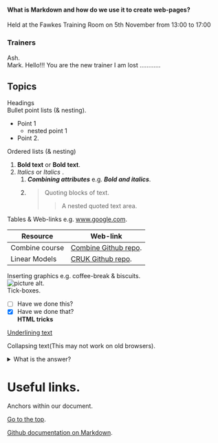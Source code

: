 #### What is Markdown and how do we use it to create web-pages?
Held at the Fawkes Training Room on 5th November from 13:00 to 17:00  
<a name="TheTop"></a>
### Trainers
Ash.    
Mark. 
Hello!!! You are the new trainer
I am lost ............

## Topics
Headings   
Bullet point lists (& nesting). 
* Point 1
   * nested point 1
* Point 2.  

Ordered lists (& nesting)   
1. __Bold text__ or **Bold text**.   
2. _Italics_ or *Italics* .   
   1. ___Combining attributes___  e.g. ***Bold and italics***.   
   2. >Quoting blocks of text.  
      >>A nested quoted text area.   
      
Tables & Web-links             e.g. www.google.com.      

Resource        | Web-link   
--------------- | -------------------------------------------------------------------------------------------      
Combine course  | [Combine Github repo](http://combine-australia.github.io/2016-05-11-RNAseq/).  
Linear Models   | [CRUK Github repo](https://bioinformatics-core-shared-training.github.io/linear-models-r/).  

Inserting graphics    e.g. coffee-break & biscuits.   
![picture alt](Screenshots/SS1_small.png "Example image").  
Tick-boxes.  
- [ ] Have we done this?
- [x] Have we done that?   
<b>HTML tricks</b>    

<ins> Underlining text </ins>     

Collapsing text(This may not work on old browsers).    
<details>
    <summary>What is the answer?</summary>
    <p>Obviously it is 42</p>
</details>

# Useful links.  
Anchors within our document. 

[Go to the top](#TheTop).  

[Github documentation on Markdown](https://guides.github.com/features/mastering-markdown/).  
